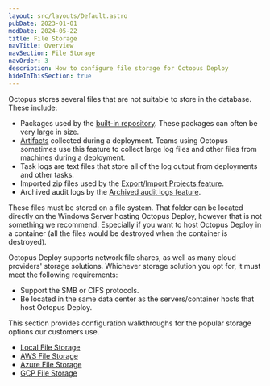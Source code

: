 ```yaml
---
layout: src/layouts/Default.astro
pubDate: 2023-01-01
modDate: 2024-05-22
title: File Storage
navTitle: Overview
navSection: File Storage
navOrder: 3
description: How to configure file storage for Octopus Deploy
hideInThisSection: true
---
```


Octopus stores several files that are not suitable to store in the database. These include:

- Packages used by the [built-in repository](/docs/packaging-applications/package-repositories/built-in-repository). These packages can often be very large in size.
- [Artifacts](/docs/projects/deployment-process/artifacts) collected during a deployment. Teams using Octopus sometimes use this feature to collect large log files and other files from machines during a deployment.
- Task logs are text files that store all of the log output from deployments and other tasks.
- Imported zip files used by the [Export/Import Projects feature](/docs/projects/export-import).
- Archived audit logs by the [Archived audit logs feature](/docs/security/users-and-teams/auditing/#archived-audit-events).
  
These files must be stored on a file system.  That folder can be located directly on the Windows Server hosting Octopus Deploy, however that is not something we recommend.  Especially if you want to host Octopus Deploy in a container (all the files would be destroyed when the container is destroyed).  

Octopus Deploy supports network file shares, as well as many cloud providers' storage solutions.  Whichever storage solution you opt for, it must meet the following requirements:

- Support the SMB or CIFS protocols.
- Be located in the same data center as the servers/container hosts that host Octopus Deploy.

This section provides configuration walkthroughs for the popular storage options our customers use.

- [Local File Storage](/docs/installation/file-storage/local-storage)
- [AWS File Storage](/docs/installation/file-storage/aws-file-storage)
- [Azure File Storage](/docs/installation/file-storage/azure-file-storage)
- [GCP File Storage](/docs/installation/file-storage/gcp-file-storage)
